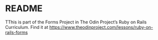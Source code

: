 # README

TThis is part of the Forms Project in The Odin Project’s Ruby on Rails Curriculum. Find it at https://www.theodinproject.com/lessons/ruby-on-rails-forms